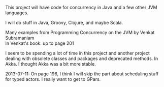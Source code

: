 This project will have code for concurrency in Java and a few other JVM languages.   

I will do stuff in Java, Groovy, Clojure, and maybe Scala.   

Many examples from  Programming Concurrency on the JVM by Venkat Subramaniam    
In Venkat's book: up to page 201   

I seem to be spending a lot of time in this project and another project dealing with obsolete classes and packages and deprecated methods. In Akka. I thought Akka was a bit more stable.    

2013-07-11: On page 196, I think I will skip the part about scheduling stuff for typed actors. I really want to get to GPars.    

